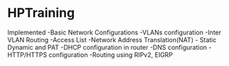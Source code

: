 # HPTraining
Implemented
-Basic Network Configurations
-VLANs configuration
-Inter VLAN Routing
-Access List
-Network Address Translation(NAT) - Static Dynamic and PAT
-DHCP configuration in router
-DNS configuration
-HTTP/HTTPS configuration
-Routing using RIPv2, EIGRP
